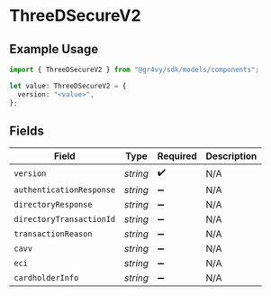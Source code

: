 # ThreeDSecureV2

## Example Usage

```typescript
import { ThreeDSecureV2 } from "@gr4vy/sdk/models/components";

let value: ThreeDSecureV2 = {
  version: "<value>",
};
```

## Fields

| Field                    | Type                     | Required                 | Description              |
| ------------------------ | ------------------------ | ------------------------ | ------------------------ |
| `version`                | *string*                 | :heavy_check_mark:       | N/A                      |
| `authenticationResponse` | *string*                 | :heavy_minus_sign:       | N/A                      |
| `directoryResponse`      | *string*                 | :heavy_minus_sign:       | N/A                      |
| `directoryTransactionId` | *string*                 | :heavy_minus_sign:       | N/A                      |
| `transactionReason`      | *string*                 | :heavy_minus_sign:       | N/A                      |
| `cavv`                   | *string*                 | :heavy_minus_sign:       | N/A                      |
| `eci`                    | *string*                 | :heavy_minus_sign:       | N/A                      |
| `cardholderInfo`         | *string*                 | :heavy_minus_sign:       | N/A                      |